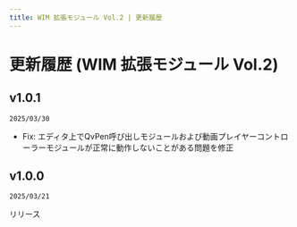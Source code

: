 ```yaml
---
title: WIM 拡張モジュール Vol.2 | 更新履歴
---
```


# 更新履歴 (WIM 拡張モジュール Vol.2)

## v1.0.1
`2025/03/30`  
- Fix: エディタ上でQvPen呼び出しモジュールおよび動画プレイヤーコントローラーモジュールが正常に動作しないことがある問題を修正

## v1.0.0
`2025/03/21`
  
リリース